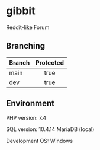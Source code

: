# gibbit
Reddit-like Forum 

## Branching
|Branch|Protected|
|---|:---:|
|main|true|
|dev|true|

## Environment
PHP version: 7.4

SQL version: 10.4.14 MariaDB (local)

Development OS: Windows
